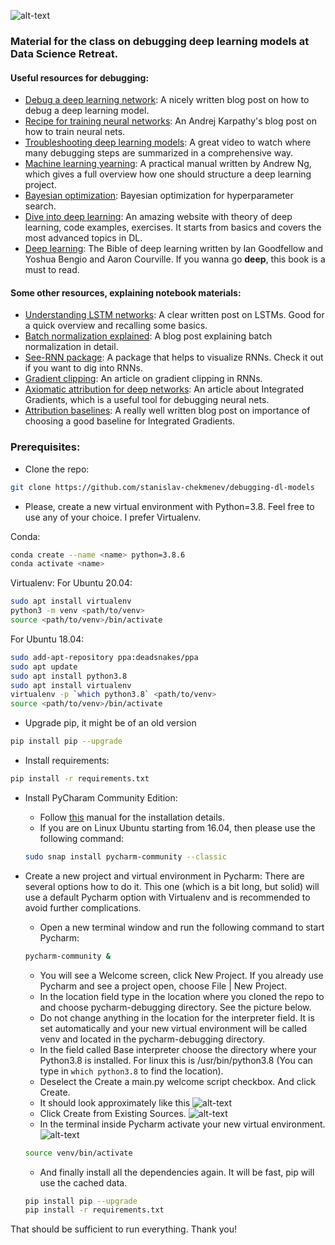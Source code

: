 ![alt-text](https://github.com/stanislav-chekmenev/debugging-dl-models/blob/master/assets/dave_i_cant.jpg)
### Material for the class on debugging deep learning models at Data Science Retreat.
#### Useful resources for debugging:
- [Debug a deep learning network](https://medium.com/@jonathan_hui/debug-a-deep-learning-network-part-5-1123c20f960d): A nicely written blog post on how to debug a deep learning model.
- [Recipe for training neural networks](http://karpathy.github.io/2019/04/25/recipe/): An Andrej Karpathy's blog post on how to train neural nets.
- [Troubleshooting deep learning models](https://www.youtube.com/watch?v=GwGTwPcG0YM&feature=youtu.be): A great video to watch where many debugging steps are summarized in a comprehensive way.
- [Machine learning yearning](https://www.deeplearning.ai/machine-learning-yearning/): A practical manual written by Andrew Ng, which gives a full overview how one should structure a deep learning project.
- [Bayesian optimization](http://krasserm.github.io/2018/03/21/bayesian-optimization/): Bayesian optimization for hyperparameter search.
- [Dive into deep learning](https://d2l.ai/index.html): An amazing website with theory of deep learning, code examples, exercises. It starts from basics and covers the most advanced topics in DL.
- [Deep learning](https://www.deeplearningbook.org/): The Bible of deep learning written by Ian Goodfellow and Yoshua Bengio and Aaron Courville. If you wanna go **deep**, this book is a must to read.
 
#### Some other resources, explaining notebook materials:
- [Understanding LSTM networks](http://colah.github.io/posts/2015-08-Understanding-LSTMs/): A clear written post on LSTMs. Good for a quick overview and recalling some basics.
- [Batch normalization explained](https://towardsdatascience.com/batch-normalization-in-neural-networks-1ac91516821c): A blog post explaining batch normalization in detail.
- [See-RNN package](https://github.com/OverLordGoldDragon/see-rnn): A package that helps to visualize RNNs. Check it out if you want to dig into RNNs.
- [Gradient clipping](http://proceedings.mlr.press/v28/pascanu13.html): An article on gradient clipping in RNNs. 
- [Axiomatic attribution for deep networks](https://arxiv.org/abs/1703.01365): An article about Integrated Gradients, which is a useful tool for debugging neural nets.
- [Attribution baselines](https://distill.pub/2020/attribution-baselines/): A really well written blog post on importance of choosing a good baseline for Integrated Gradients.

### Prerequisites:

- Clone the repo: 
```bash
git clone https://github.com/stanislav-chekmenev/debugging-dl-models
```

- Please, create a new virtual environment with Python=3.8. Feel free to use any of your choice. I prefer Virtualenv.

Conda:
```bash
conda create --name <name> python=3.8.6
conda activate <name>
```
 Virtualenv:
For Ubuntu 20.04:
```bash
sudo apt install virtualenv
python3 -m venv <path/to/venv>
source <path/to/venv>/bin/activate
```
For Ubuntu 18.04:
```bash
sudo add-apt-repository ppa:deadsnakes/ppa
sudo apt update
sudo apt install python3.8
sudo apt install virtualenv
virtualenv -p `which python3.8` <path/to/venv>
source <path/to/venv>/bin/activate
```

- Upgrade pip, it might be of an old version
```bash
pip install pip --upgrade
```

- Install requirements:
```bash
pip install -r requirements.txt
```

- Install PyCharam Community Edition:
	- Follow [this](https://www.jetbrains.com/help/pycharm/installation-guide.html) manual for the installation details.
	- If you are on Linux Ubuntu starting from 16.04, then please use the following command:
	```bash
	sudo snap install pycharm-community --classic
	```

- Create a new project and virtual environment in Pycharm:
There are several options how to do it. This one (which is a bit long, but solid) will use a default Pycharm option with Virtualenv and is recommended to avoid further complications.
	- Open a new terminal window and run the following command to start Pycharm:
	```bash
	pycharm-community &
	```
	- You will see a Welcome screen, click New Project. If you already use Pycharm and see a project open, choose File | New Project.
	- In the location field type in the location where you cloned the repo to and choose pycharm-debugging directory. See the picture below.
	- Do not change anything in the location for the interpreter field. It is set automatically and your new virtual environment will be called venv and located in the pycharm-debugging directory.
	- In the field called Base interpreter choose the directory where your Python3.8 is installed. For linux this is /usr/bin/python3.8 (You can type in `which python3.8` to find the location).
	- Deselect the Create a main.py welcome script checkbox. And click Create.
	- It should look approximately like this ![alt-text](https://github.com/stanislav-chekmenev/debugging-dl-models/blob/master/assets/pycharm_create_new_project.png)
	- Click Create from Existing Sources. ![alt-text](https://github.com/stanislav-chekmenev/debugging-dl-models/blob/master/assets/create_from_existing_sources.png)
	- In the terminal inside Pycharm activate your new virtual environment. ![alt-text](https://github.com/stanislav-chekmenev/debugging-dl-models/blob/master/assets/venv_activate.png)
	```bash
	source venv/bin/activate
	```
	- And finally install all the dependencies again. It will be fast, pip will use the cached data.
	```bash
	pip install pip --upgrade
	pip install -r requirements.txt
	```
	
	
	




That should be sufficient to run everything. Thank you!





